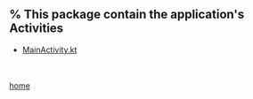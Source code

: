 % This package contain the application's Activities
-------------------------------------------------

* [MainActivity.kt](MainActivity.html)

<br><br>
[home](../index.html)